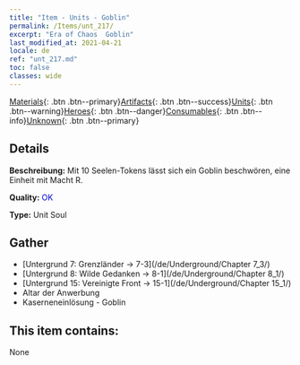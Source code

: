 ```yaml
---
title: "Item - Units - Goblin"
permalink: /Items/unt_217/
excerpt: "Era of Chaos  Goblin"
last_modified_at: 2021-04-21
locale: de
ref: "unt_217.md"
toc: false
classes: wide
---
```

 [Materials](/de/Items/){: .btn .btn--primary}[Artifacts](/de/Items/Artifacts/){: .btn .btn--success}[Units](/de/Items/Units/){: .btn .btn--warning}[Heroes](/de/Items/Heroes/){: .btn .btn--danger}[Consumables](/de/Items/Consumables/){: .btn .btn--info}[Unknown](/de/Items/Unknown/){: .btn .btn--primary}

## Details
 **Beschreibung:** Mit 10 Seelen-Tokens lässt sich ein Goblin beschwören, eine Einheit mit Macht R.

 **Quality:** <span style="color: #0000CD">OK</span>

 **Type:** Unit Soul

## Gather

*    [Untergrund 7: Grenzländer -> 7-3](/de/Underground/Chapter 7_3/) 
*    [Untergrund 8: Wilde Gedanken -> 8-1](/de/Underground/Chapter 8_1/) 
*    [Untergrund 15: Vereinigte Front -> 15-1](/de/Underground/Chapter 15_1/) 
*    Altar der Anwerbung 
*    Kaserneneinlösung - Goblin 

## This item contains:

  None

